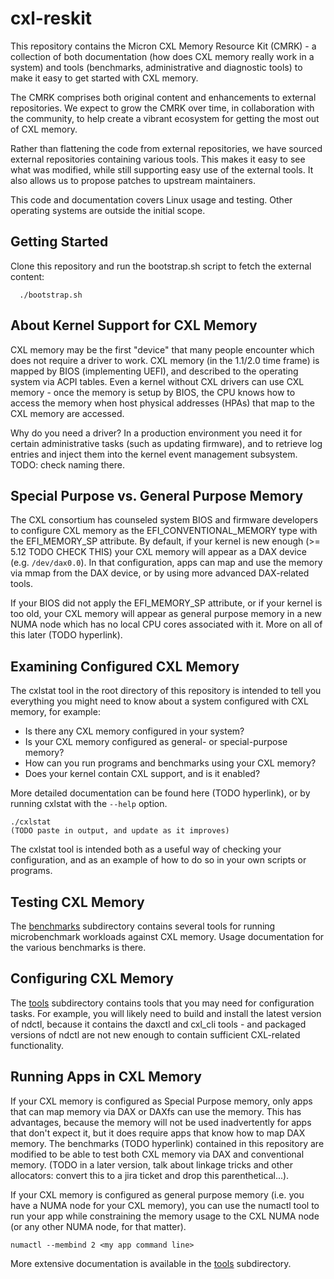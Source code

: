 # cxl-reskit
This repository contains the Micron CXL Memory Resource Kit (CMRK) - a collection of both documentation (how does CXL memory
really work in a system) and tools (benchmarks, administrative and diagnostic tools) to make it easy to get
started with CXL memory.

The CMRK comprises both original content and enhancements to external repositories.  We expect to grow the CMRK over time,
in collaboration with the community, to help create a vibrant ecosystem for getting the most out of CXL memory.

Rather than flattening the code from external repositories, we have sourced external repositories containing 
various tools. This makes it easy to see what was modified, while still supporting easy use of the external
tools.  It also allows us to propose patches to upstream maintainers.

This code and documentation covers Linux usage and testing. Other operating systems are outside the initial
scope.

## Getting Started

Clone this repository and run the bootstrap.sh script to fetch the external content:

```shell
  ./bootstrap.sh
```

## About Kernel Support for CXL Memory

CXL memory may be the first "device" that many people encounter which does not require a driver to work.
CXL memory (in the 1.1/2.0 time frame) is mapped by BIOS (implementing UEFI), and described to the operating system via ACPI tables.
Even a kernel without CXL drivers can use CXL memory - once the memory is setup by BIOS, the CPU knows how to
access the memory when host physical addresses (HPAs) that map to the CXL memory are accessed.

Why do you need a driver? In a production environment you need it for certain administrative tasks
(such as updating firmware), and to retrieve log entries and inject them into the kernel event management 
subsystem. TODO: check naming there.

## Special Purpose vs. General Purpose Memory

The CXL consortium has counseled system BIOS and firmware developers to configure CXL memory as the EFI_CONVENTIONAL_MEMORY
type with the EFI_MEMORY_SP attribute. By default, if your kernel is new enough (>= 5.12 TODO CHECK THIS) your CXL memory will
appear as a DAX device (e.g. `/dev/dax0.0`). In that configuration, apps can map and use the memory via mmap from the DAX
device, or by using more advanced DAX-related tools.

If your BIOS did not apply the EFI_MEMORY_SP attribute, or if your kernel is too old, your CXL memory will appear as 
general purpose memory in a new NUMA node which has no local CPU cores associated with it. More on all of this later (TODO hyperlink).

## Examining Configured CXL Memory

The cxlstat tool in the root directory of this repository is intended to tell you everything you might need to know about a
system configured with CXL memory, for example:
* Is there any CXL memory configured in your system?
* Is your CXL memory configured as general- or special-purpose memory?
* How can you run programs and benchmarks using your CXL memory?
* Does your kernel contain CXL support, and is it enabled?

More detailed documentation can be found here (TODO hyperlink), or by running cxlstat with the `--help` option.

```shell
./cxlstat
(TODO paste in output, and update as it improves)
```

The cxlstat tool is intended both as a useful way of checking your configuration, and as an example of how to 
do so in your own scripts or programs.

## Testing CXL Memory

The [benchmarks](benchmarks) subdirectory contains several tools for running microbenchmark workloads against
CXL memory. Usage documentation for the various benchmarks is there.

## Configuring CXL Memory

The [tools](tools) subdirectory contains tools that you may need for configuration tasks.
For example, you will likely need to build and install the latest version of ndctl, because it contains
the daxctl and cxl_cli tools - and packaged versions of ndctl are not new enough to contain sufficient 
CXL-related functionality.

## Running Apps in CXL Memory

If your CXL memory is configured as Special Purpose memory, only apps that can map memory via DAX or DAXfs
can use the memory. This has advantages, because the memory will not be used inadvertently for apps that don't
expect it, but it does require apps that know how to map DAX memory.  The benchmarks (TODO hyperlink) contained in this repository
are modified to be able to test both CXL memory via DAX and conventional memory. (TODO in a later version, talk about linkage tricks
and other allocators: convert this to a jira ticket and drop this parenthetical...).

If your CXL memory is configured as general purpose memory (i.e. you have a NUMA node for your CXL memory), you
can use the numactl tool to run your app while constraining the memory usage to the CXL NUMA node (or any other
NUMA node, for that matter).

```shell
numactl --membind 2 <my app command line>
```

More extensive documentation is available in the [tools](tools) subdirectory.

